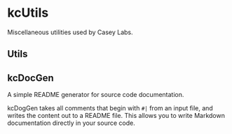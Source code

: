 # kcUtils

Miscellaneous utilities used by Casey Labs.

## Utils

## kcDocGen

A simple README generator for source code documentation. 

kcDogGen takes all comments that begin with `#|` from an input file, and writes 
the content out to a README file. This allows you to write Markdown documentation 
directly in your source code.  
  